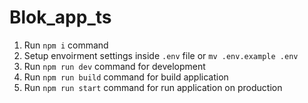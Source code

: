 # Blok_app_ts

1. Run `npm i` command 
2. Setup envoirment settings inside `.env` file or `mv .env.example .env`
3. Run `npm run dev` command for development
4. Run `npm run build` command for build application
5. Run `npm run start` command for run application on production
